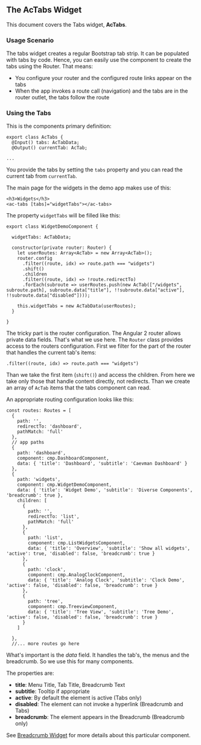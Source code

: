## The AcTabs Widget

This document covers the Tabs widget, **AcTabs**.

### Usage Scenario

The tabs widget creates a regular Bootstrap tab strip. It can be populated with tabs by code. 
Hence, you can easily use the component to create the tabs using the Router. That means:

* You configure your router and the configured route links appear on the tabs
* When the app invokes a route call (navigation) and the tabs are in the router outlet, the tabs follow the route

### Using the Tabs

This is the components primary definition:

~~~
export class AcTabs {
  @Input() tabs: AcTabData;
  @Output() currentTab: AcTab;

...
~~~    

You provide the tabs by setting the `tabs` property and you can read the current tab from `currentTab`.

The main page for the widgets in the demo app makes use of this:

~~~
<h3>Widgets</h3>
<ac-tabs [tabs]="widgetTabs"></ac-tabs>
~~~

The property `widgetTabs` will be filled like this:

~~~
export class WidgetDemoComponent {

  widgetTabs: AcTabData;

  constructor(private router: Router) {
    let userRoutes: Array<AcTab> = new Array<AcTab>();
    router.config
      .filter((route, idx) => route.path === "widgets")
      .shift()
      .children
      .filter((route, idx) => !route.redirectTo)
      .forEach(subroute => userRoutes.push(new AcTab(["/widgets", subroute.path], subroute.data["title"], !!subroute.data["active"], !!subroute.data["disabled"])));
    
    this.widgetTabs = new AcTabData(userRoutes);
  }

}
~~~ 

The tricky part is the router configuration. The Angular 2 router allows private data fields. That's what we use here. The `Router` class provides access to the 
routers configuration. First we filter for the part of the router that handles the current tab's items:  

~~~
.filter((route, idx) => route.path === "widgets")
~~~

Than we take the first item (`shift()`) and access the children. From here we take only those that handle content directly, not redirects. Than we create
an array of `AcTab` items that the tabs component can read.

An appropriate routing configuration looks like this:

~~~
const routes: Routes = [
  {
    path: '',
    redirectTo: 'dashboard',
    pathMatch: 'full'
  },
  // app paths
  {
    path: 'dashboard',
    component: cmp.DashboardComponent,
    data: { 'title': 'Dashboard', 'subtitle': 'Caevman Dashboard' }
  },
  {
    path: 'widgets',
    component: cmp.WidgetDemoComponent,
    data: { 'title': 'Widget Demo', 'subtitle': 'Diverse Components', 'breadcrumb': true },
    children: [
      {
        path: '',
        redirectTo: 'list',
        pathMatch: 'full'
      },
      {
        path: 'list',
        component: cmp.ListWidgetsComponent,
        data: { 'title': 'Overview', 'subtitle': 'Show all widgets', 'active': true, 'disabled': false, 'breadcrumb': true }
      },
      {
        path: 'clock',
        component: cmp.AnalogClockComponent,
        data: { 'title': 'Analog Clock', 'subtitle': 'Clock Demo', 'active': false, 'disabled': false, 'breadcrumb': true }
      },
      {
        path: 'tree',
        component: cmp.TreeviewComponent,
        data: { 'title': 'Tree View', 'subtitle': 'Tree Demo', 'active': false, 'disabled': false, 'breadcrumb': true }
      }
    ]

  },
  //... more routes go here
~~~  

What's important is the *data* field. It handles the tab's, the menus and the breadcrumb. So we use this for many components.

The properties are:

* **title**: Menu Title, Tab Title, Breadcrumb Text
* **subtitle**: Tooltip if appropriate
* **active**: By default the element is active (Tabs only)
* **disabled**: The element can not invoke a hyperlink (Breadcrumb and Tabs)
* **breadcrumb**: The element appears in the Breadcrumb (Breadcrumb only)

See [Breadcrumb Widget](./breadcrumb-widget.md) for more details about this particular component.